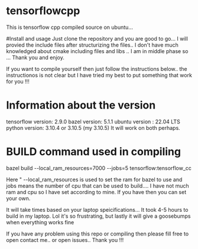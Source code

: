 # tensorflowcpp
This is tensorflow cpp compiled source on ubuntu...

#Install and usage 
Just clone the repository and you are good to go... I will provied the include files after structurizing the files.. I don't have 
much knowledged about cmake including files and libs .. I am in middle phase so ... Thank you and enjoy.

If you want to compile yourself then just follow the instructions below..
the instructionos is not clear but I have tried my best to put something that work for you !!!

# Information about the version 

tensorflow version: 2.9.0
bazel version: 5.1.1
ubuntu version : 22.04 LTS
python version: 3.10.4 or 3.10.5 (my 3.10.5) It will work on both perhaps.

# BUILD command used in compiling 
bazel build --local_ram_resources=7000 --jobs=5 tensorflow:tensorflow_cc

Here " --local_ram_resources is used to set the ram for bazel to use and jobs means the number of cpu that can be used to build....
I have not much ram and cpu so I have set according to mine. If you have then you can set your own.

It will take times based on your laptop speicifications... It took 4-5 hours to build in my laptop. Lol it's so frustrating, but lastly it will 
give a goosebumps when everything works fine 


If you have any problem using this repo or compiling then please fill free to open contact me.. or open issues.. Thank you !!!
